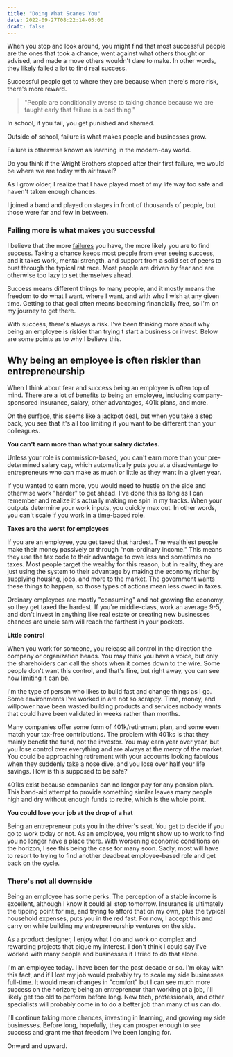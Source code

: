 ```yaml
---
title: "Doing What Scares You"
date: 2022-09-27T08:22:14-05:00
draft: false
---
```


When you stop and look around, you might find that most successful people are the ones that took a chance, went against what others thought or advised, and made a move others wouldn't dare to make. In other words, they likely failed a lot to find real success.

Successful people get to where they are because when there's more risk, there's more reward.

> "People are conditionally averse to taking chance because we are taught early that failure is a bad thing."

In school, if you fail, you get punished and shamed.

Outside of school, failure is what makes people and businesses grow.

Failure is otherwise known as learning in the modern-day world.

Do you think if the Wright Brothers stopped after their first failure, we would be where we are today with air travel?

As I grow older, I realize that I have played most of my life way too safe and haven't taken enough chances.

I joined a band and played on stages in front of thousands of people, but those were far and few in between.

### Failing more is what makes you successful

I believe that the more [failures](/failures) you have, the more likely you are to find success. Taking a chance keeps most people from ever seeing success, and it takes work, mental strength, and support from a solid set of peers to bust through the typical rat race. Most people are driven by fear and are otherwise too lazy to set themselves ahead.

Success means different things to many people, and it mostly means the freedom to do what I want, where I want, and with who I wish at any given time. Getting to that goal often means becoming financially free, so I'm on my journey to get there.

With success, there's always a risk. I've been thinking more about why being an employee is riskier than trying t start a business or invest. Below are some points as to why I believe this.

## Why being an employee is often riskier than entrepreneurship

When I think about fear and success being an employee is often top of mind. There are a lot of benefits to being an employee, including company-sponsored insurance, salary, other advantages, 401k plans, and more.

On the surface, this seems like a jackpot deal, but when you take a step back, you see that it's all too limiting if you want to be different than your colleagues.

**You can't earn more than what your salary dictates.**

Unless your role is commission-based, you can't earn more than your pre-determined salary cap, which automatically puts you at a disadvantage to entrepreneurs who can make as much or little as they want in a given year.

If you wanted to earn more, you would need to hustle on the side and otherwise work "harder" to get ahead. I've done this as long as I can remember and realize it's actually making me spin in my tracks. When your outputs determine your work inputs, you quickly max out. In other words, you can't scale if you work in a time-based role.

**Taxes are the worst for employees**

If you are an employee, you get taxed that hardest. The wealthiest people make their money passively or through "non-ordinary income." This means they use the tax code to their advantage to owe less and sometimes no taxes. Most people target the wealthy for this reason, but in reality, they are just using the system to their advantage by making the economy richer by supplying housing, jobs, and more to the market. The government wants these things to happen, so those types of actions mean less owed in taxes.

Ordinary employees are mostly "consuming" and not growing the economy, so they get taxed the hardest. If you're middle-class, work an average 9-5, and don't invest in anything like real estate or creating new businesses chances are uncle sam will reach the farthest in your pockets.

**Little control**

When you work for someone, you release all control in the direction the company or organization heads. You may think you have a voice, but only the shareholders can call the shots when it comes down to the wire. Some people don't want this control, and that's fine, but right away, you can see how limiting it can be.

I'm the type of person who likes to build fast and change things as I go. Some environments I've worked in are not so scrappy. Time, money, and willpower have been wasted building products and services nobody wants that could have been validated in weeks rather than months.

Many companies offer some form of 401k/retirement plan, and some even match your tax-free contributions. The problem with 401ks is that they mainly benefit the fund, not the investor. You may earn year over year, but you lose control over everything and are always at the mercy of the market. You could be approaching retirement with your accounts looking fabulous when they suddenly take a nose dive, and you lose over half your life savings. How is this supposed to be safe?

401ks exist because companies can no longer pay for any pension plan. This band-aid attempt to provide something similar leaves many people high and dry without enough funds to retire, which is the whole point.

**You could lose your job at the drop of a hat**

Being an entrepreneur puts you in the driver's seat. You get to decide if you go to work today or not. As an employee, you might show up to work to find you no longer have a place there. With worsening economic conditions on the horizon, I see this being the case for many soon. Sadly, most will have to resort to trying to find another deadbeat employee-based role and get back on the cycle.

### There's not all downside

Being an employee has some perks. The perception of a stable income is excellent, although I know it could all stop tomorrow. Insurance is ultimately the tipping point for me, and trying to afford that on my own, plus the typical household expenses, puts you in the red fast. For now, I accept this and carry on while building my entrepreneurship ventures on the side.

As a product designer, I enjoy what I do and work on complex and rewarding projects that pique my interest. I don't think I could say I've worked with many people and businesses if I tried to do that alone.

I'm an employee today. I have been for the past decade or so. I'm okay with this fact, and if I lost my job would probably try to scale my side businesses full-time. It would mean changes in "comfort" but I can see much more success on the horizon; being an entrepreneur than working at a job, I'll likely get too old to perform before long. New tech, professionals, and other specialists will probably come in to do a better job than many of us can do.

I'll continue taking more chances, investing in learning, and growing my side businesses. Before long, hopefully, they can prosper enough to see success and grant me that freedom I've been longing for.

Onward and upward.
